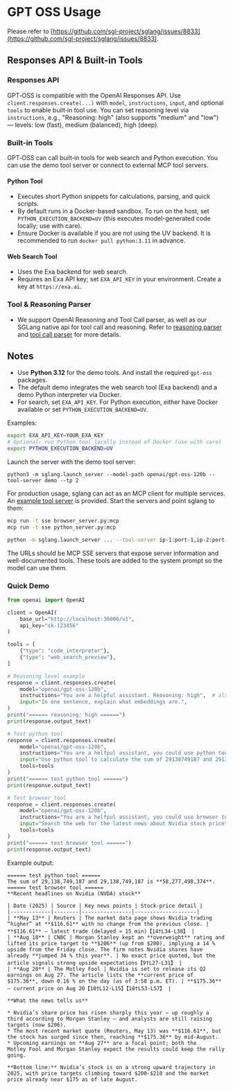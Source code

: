 # GPT OSS Usage

Please refer to [https://github.com/sgl-project/sglang/issues/8833](https://github.com/sgl-project/sglang/issues/8833).

## Responses API & Built-in Tools

### Responses API

GPT‑OSS is compatible with the OpenAI Responses API. Use `client.responses.create(...)` with `model`, `instructions`, `input`, and optional `tools` to enable built‑in tool use. You can set reasoning level via `instructions`, e.g., "Reasoning: high" (also supports "medium" and "low") — levels: low (fast), medium (balanced), high (deep).

### Built-in Tools

GPT‑OSS can call built‑in tools for web search and Python execution. You can use the demo tool server or connect to external MCP tool servers.

#### Python Tool

- Executes short Python snippets for calculations, parsing, and quick scripts.
- By default runs in a Docker-based sandbox. To run on the host, set `PYTHON_EXECUTION_BACKEND=UV` (this executes model-generated code locally; use with care).
- Ensure Docker is available if you are not using the UV backend. It is recommended to run `docker pull python:3.11` in advance.

#### Web Search Tool

- Uses the Exa backend for web search.
- Requires an Exa API key; set `EXA_API_KEY` in your environment. Create a key at `https://exa.ai`.

### Tool & Reasoning Parser

- We support OpenAI Reasoning and Tool Call parser, as well as our SGLang native api for tool call and reasoning. Refer to [reasoning parser](../advanced_features/separate_reasoning.ipynb) and [tool call parser](../advanced_features/function_calling.ipynb) for more details.


## Notes

- Use **Python 3.12** for the demo tools. And install the required `gpt-oss` packages.
- The default demo integrates the web search tool (Exa backend) and a demo Python interpreter via Docker.
- For search, set `EXA_API_KEY`. For Python execution, either have Docker available or set `PYTHON_EXECUTION_BACKEND=UV`.

Examples:
```bash
export EXA_API_KEY=YOUR_EXA_KEY
# Optional: run Python tool locally instead of Docker (use with care)
export PYTHON_EXECUTION_BACKEND=UV
```

Launch the server with the demo tool server:

`python3 -m sglang.launch_server --model-path openai/gpt-oss-120b --tool-server demo --tp 2`

For production usage, sglang can act as an MCP client for multiple services. An [example tool server](https://github.com/openai/gpt-oss/tree/main/gpt-oss-mcp-server) is provided. Start the servers and point sglang to them:
```bash
mcp run -t sse browser_server.py:mcp
mcp run -t sse python_server.py:mcp

python -m sglang.launch_server ... --tool-server ip-1:port-1,ip-2:port-2
```
The URLs should be MCP SSE servers that expose server information and well-documented tools. These tools are added to the system prompt so the model can use them.

### Quick Demo

```python
from openai import OpenAI

client = OpenAI(
    base_url="http://localhost:30000/v1",
    api_key="sk-123456"
)

tools = [
    {"type": "code_interpreter"},
    {"type": "web_search_preview"},
]

# Reasoning level example
response = client.responses.create(
    model="openai/gpt-oss-120b",
    instructions="You are a helpful assistant. Reasoning: high",  # also supports "medium" or "low"
    input="In one sentence, explain what embeddings are.",
)
print("====== reasoning: high ======")
print(response.output_text)

# Test python tool
response = client.responses.create(
    model="openai/gpt-oss-120b",
    instructions="You are a helfpul assistant, you could use python tool to execute code.",
    input="Use python tool to calculate the sum of 29138749187 and 29138749187", # 58,277,498,374
    tools=tools
)
print("====== test python tool ======")
print(response.output_text)

# Test browser tool
response = client.responses.create(
    model="openai/gpt-oss-120b",
    instructions="You are a helfpul assistant, you could use browser to search the web",
    input="Search the web for the latest news about Nvidia stock price",
    tools=tools
)
print("====== test browser tool ======")
print(response.output_text)
```

Example output:
```
====== test python tool ======
The sum of 29,138,749,187 and 29,138,749,187 is **58,277,498,374**.
====== test browser tool ======
**Recent headlines on Nvidia (NVDA) stock**

| Date (2025) | Source | Key news points | Stock‑price detail |
|-------------|--------|----------------|--------------------|
| **May 13** | Reuters | The market data page shows Nvidia trading “higher” at **$116.61** with no change from the previous close. | **$116.61** – latest trade (delayed ≈ 15 min)【14†L34-L38】 |
| **Aug 18** | CNBC | Morgan Stanley kept an **overweight** rating and lifted its price target to **$206** (up from $200), implying a 14 % upside from the Friday close. The firm notes Nvidia shares have already **jumped 34 % this year**. | No exact price quoted, but the article signals strong upside expectations【9†L27-L31】 |
| **Aug 20** | The Motley Fool | Nvidia is set to release its Q2 earnings on Aug 27. The article lists the **current price of $175.36**, down 0.16 % on the day (as of 3:58 p.m. ET). | **$175.36** – current price on Aug 20【10†L12-L15】【10†L53-L57】 |

**What the news tells us**

* Nvidia’s share price has risen sharply this year – up roughly a third according to Morgan Stanley – and analysts are still raising targets (now $206).
* The most recent market quote (Reuters, May 13) was **$116.61**, but the stock has surged since then, reaching **$175.36** by mid‑August.
* Upcoming earnings on **Aug 27** are a focal point; both the Motley Fool and Morgan Stanley expect the results could keep the rally going.

**Bottom line:** Nvidia’s stock is on a strong upward trajectory in 2025, with price targets climbing toward $200‑$210 and the market price already near $175 as of late August.

```
